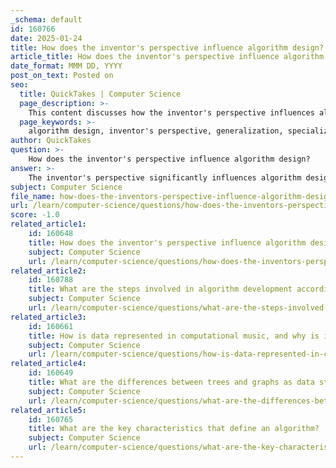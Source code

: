 ```yaml
---
_schema: default
id: 160766
date: 2025-01-24
title: How does the inventor's perspective influence algorithm design?
article_title: How does the inventor's perspective influence algorithm design?
date_format: MMM DD, YYYY
post_on_text: Posted on
seo:
  title: QuickTakes | Computer Science
  page_description: >-
    This content discusses how the inventor's perspective influences algorithm design, highlighting aspects such as generalization vs. specialization, creativity, biases, social influence, and the importance of stakeholder engagement in creating equitable and effective algorithms.
  page_keywords: >-
    algorithm design, inventor's perspective, generalization, specialization, creativity, intuition, biases, social influence, stakeholder engagement, fairness, Value Sensitive Algorithm Design
author: QuickTakes
question: >-
    How does the inventor's perspective influence algorithm design?
answer: >-
    The inventor's perspective significantly influences algorithm design in several ways, primarily through the lens of creativity, problem-solving, and the inherent biases that inventors may bring to their work. Here are some key aspects of how this perspective shapes algorithm design:\n\n1. **Generalization vs. Specialization**: The inventor's paradox suggests that it is often easier to find a general solution to a problem than a specific one. This can lead inventors to create algorithms that are more generalized, allowing them to address a broader range of problems with a simpler and cleaner design. For instance, successful frameworks often emerge from simple generalizations of complex problems, which can be more efficient and easier to implement than specialized solutions.\n\n2. **Intuition and Creativity**: Inventors typically rely on their intuition to conceptualize algorithms. This creative process can lead to innovative approaches that harness emerging technologies, such as quantum computing, where empirical data may be limited and counterintuitive. The ability to think outside the box can result in novel algorithms that push the boundaries of traditional problem-solving.\n\n3. **Personal Identification with Algorithms**: Inventors often have a personal stake in their creations, which can affect their perception of the algorithm's fairness and effectiveness. This identification may lead them to overlook biases or flaws in their algorithms, believing them to be superior compared to external evaluations. This phenomenon can result in a disconnect between the inventor's view and the actual performance of the algorithm.\n\n4. **Bias and Stakeholder Consideration**: The design of algorithms can be influenced by the biases of the inventors, as they may inadvertently incorporate their own values and perspectives into the algorithms. This is particularly relevant in contexts where algorithms are used for decision-making, such as hiring or healthcare. The concept of Value Sensitive Algorithm Design emphasizes the importance of incorporating stakeholder feedback and tacit knowledge early in the design process to mitigate biases and ensure that the algorithms align with diverse values and needs.\n\n5. **Social Influence and Perception**: The way algorithms are perceived by others can also shape their design. Inventors may be influenced by the opinions of colleagues, users, and the broader community, which can lead to adjustments in the algorithm to better align with societal expectations or to address concerns about fairness and transparency.\n\nIn summary, the inventor's perspective plays a crucial role in algorithm design by fostering creativity and generalization, while also introducing potential biases and influencing stakeholder engagement. Understanding these dynamics is essential for developing algorithms that are not only effective but also equitable and aligned with the values of the communities they serve.
subject: Computer Science
file_name: how-does-the-inventors-perspective-influence-algorithm-design.md
url: /learn/computer-science/questions/how-does-the-inventors-perspective-influence-algorithm-design
score: -1.0
related_article1:
    id: 160648
    title: How does the inventor's perspective influence algorithm design?
    subject: Computer Science
    url: /learn/computer-science/questions/how-does-the-inventors-perspective-influence-algorithm-design
related_article2:
    id: 160788
    title: What are the steps involved in algorithm development according to software engineering principles?
    subject: Computer Science
    url: /learn/computer-science/questions/what-are-the-steps-involved-in-algorithm-development-according-to-software-engineering-principles
related_article3:
    id: 160661
    title: How is data represented in computational music, and why is it important?
    subject: Computer Science
    url: /learn/computer-science/questions/how-is-data-represented-in-computational-music-and-why-is-it-important
related_article4:
    id: 160649
    title: What are the differences between trees and graphs as data structures?
    subject: Computer Science
    url: /learn/computer-science/questions/what-are-the-differences-between-trees-and-graphs-as-data-structures
related_article5:
    id: 160765
    title: What are the key characteristics that define an algorithm?
    subject: Computer Science
    url: /learn/computer-science/questions/what-are-the-key-characteristics-that-define-an-algorithm
---
```


&nbsp;